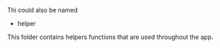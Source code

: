 Thi could also be named
* helper


This folder contains helpers functions that are used throughout the app.